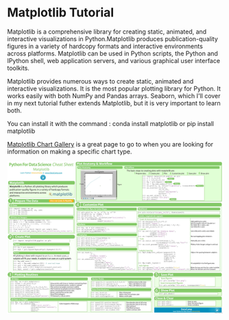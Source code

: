 # Matplotlib Tutorial

Matplotlib is a comprehensive library for creating static, animated, and interactive visualizations in Python.Matplotlib produces publication-quality figures in a variety of hardcopy formats and interactive environments across platforms. Matplotlib can be used in Python scripts, the Python and IPython shell, web application servers, and various graphical user interface toolkits.

Matplotlib provides numerous ways to create static, animated and interactive visualizations. It is the most popular plotting library for Python. It works easily with both NumPy and Pandas arrays. Seaborn, which I'll cover in my next tutorial futher extends Matplotlib, but it is very important to learn both.

You can install it with the command : conda install matplotlib or pip install matplotlib

<a href="https://matplotlib.org/gallery/index.html">Matplotlib Chart Gallery</a> is a great page to go to when you are looking for information on making a specific chart type.

<img align="Center" alt="Matplotlib" src="./Matplotlib.jpg" />